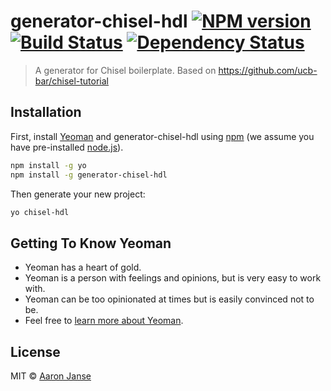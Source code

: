# generator-chisel-hdl [![NPM version][npm-image]][npm-url] [![Build Status][travis-image]][travis-url] [![Dependency Status][daviddm-image]][daviddm-url]
> A generator for Chisel boilerplate. Based on https://github.com/ucb-bar/chisel-tutorial

## Installation

First, install [Yeoman](http://yeoman.io) and generator-chisel-hdl using [npm](https://www.npmjs.com/) (we assume you have pre-installed [node.js](https://nodejs.org/)).

```bash
npm install -g yo
npm install -g generator-chisel-hdl
```

Then generate your new project:

```bash
yo chisel-hdl
```

## Getting To Know Yeoman

 * Yeoman has a heart of gold.
 * Yeoman is a person with feelings and opinions, but is very easy to work with.
 * Yeoman can be too opinionated at times but is easily convinced not to be.
 * Feel free to [learn more about Yeoman](http://yeoman.io/).

## License

MIT © [Aaron Janse](https://ajanse.me)


[npm-image]: https://badge.fury.io/js/generator-chisel-hdl.svg
[npm-url]: https://npmjs.org/package/generator-chisel-hdl
[travis-image]: https://travis-ci.org/aaronduino/generator-chisel-hdl.svg?branch=master
[travis-url]: https://travis-ci.org/aaronduino/generator-chisel-hdl
[daviddm-image]: https://david-dm.org/aaronduino/generator-chisel-hdl.svg?theme=shields.io
[daviddm-url]: https://david-dm.org/aaronduino/generator-chisel-hdl
